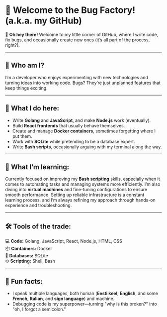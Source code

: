 # 🐛 Welcome to the Bug Factory! (a.k.a. my GitHub)

👋 **Oh hey there!** Welcome to my little corner of GitHub, where I write code, fix bugs, and occasionally create new ones (it’s all part of the process, right?).

---

## 🌟 Who am I?  
I’m a developer who enjoys experimenting with new technologies and turning ideas into working code. Bugs? They’re just unplanned features that keep things exciting.

---

## 🚀 What I do here:  
- Write **Golang** and **JavaScript**, and make **Node.js** work (eventually).  
- Build **React frontends** that usually behave themselves.  
- Create and manage **Docker containers**, sometimes forgetting where I put them.  
- Work with **SQLite** while pretending to be a database expert.  
- Write **Bash scripts**, occasionally arguing with my terminal along the way.  

---

## 🌱 What I’m learning:  
Currently focused on improving my **Bash scripting** skills, especially when it comes to automating tasks and managing systems more efficiently. I’m also diving into **virtual machines** and fine-tuning configurations to ensure smooth performance. Setting up reliable infrastructure is a constant learning process, and I’m always refining my approach through hands-on experience and troubleshooting.  

---

## 🛠️ Tools of the trade:  
💻 **Code:** Golang, JavaScript, React, Node.js, HTML, CSS  
📦 **Containers:** Docker  
📂 **Databases:** SQLite  
⚙️ **Scripting:** Shell, Bash  

---

## 🤹 Fun facts:  
- I speak multiple languages, both human (**Eesti keel**, **English**, and some **French**, **Italian**, and **sign language**) and machine.  
- Debugging code is my superpower—turning "why is this broken?" into "oh, I forgot a semicolon."
